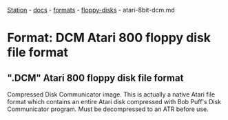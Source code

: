 [Station](../../../README.md) - [docs](../../index.md) - [formats](../index.md) - [floppy-disks](./index.md) - atari-8bit-dcm.md

# Format: DCM Atari 800 floppy disk file format
## ".DCM" Atari 800 floppy disk file format
Compressed Disk Communicator image. This is actually a native Atari file format 
which contains an entire Atari disk compressed with Bob Puff's Disk Communicator 
program. Must be decompressed to an ATR before use. 

